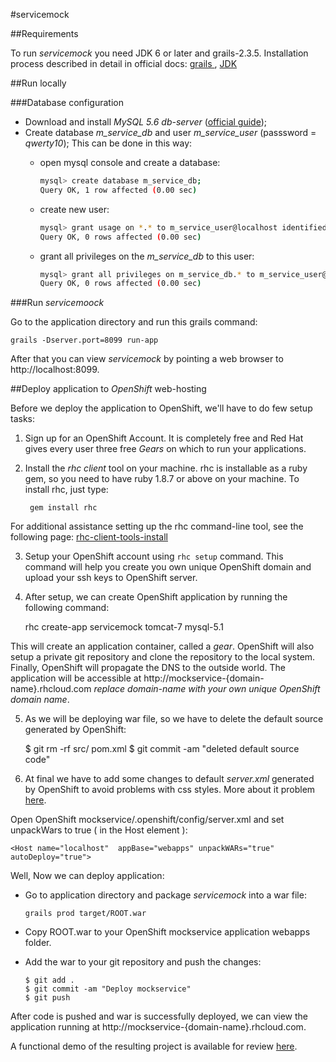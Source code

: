 #servicemock


##Requirements

To run *servicemock* you need JDK 6 or later and grails-2.3.5. Installation process described in
detail in official docs: <a href="http://grails.org/doc/latest/guide/gettingStarted.html#requirements" target="_blank">
grails </a>, <a href="http://docs.oracle.com/javase/7/docs/webnotes/install/windows/jdk-installation-windows.html"
target="_blank">JDK</a>

##Run locally

###Database configuration

* Download and install *MySQL 5.6 db-server* (<a href="http://dev.mysql.com/doc/refman/5.1/en/windows-installation.html"
    target="_blank">official guide</a>);
* Create database *m_service_db* and user *m_service_user* (passsword = *qwerty10*); This can be done in this way:
    - open mysql console and create a database:
        
        ```sh
        mysql> create database m_service_db; 
        Query OK, 1 row affected (0.00 sec)

    - create new user:
        
        ```sh
        mysql> grant usage on *.* to m_service_user@localhost identified by 'qwerty10';
        Query OK, 0 rows affected (0.00 sec)

    - grant all privileges on the *m_service_db* to this user:

        ```sh
        mysql> grant all privileges on m_service_db.* to m_service_user@localhost; 
        Query OK, 0 rows affected (0.00 sec)

###Run *servicemoock*

Go to the application directory and run this grails command:

    grails -Dserver.port=8099 run-app

After that you can view *servicemock* by pointing a web browser to http://localhost:8099.

##Deploy application to *OpenShift* web-hosting

Before we deploy the application to OpenShift, we'll have to do few setup tasks:

1) Sign up for an OpenShift Account. It is completely free and Red Hat gives every user three free *Gears* on which to run your applications.

2) Install the *rhc client* tool on your machine. rhc is installable as a ruby gem, so you need to have ruby 1.8.7 or above on your machine. To install rhc, just type:

        gem install rhc

For additional assistance setting up the rhc command-line tool, see the following page:
<a href="https://openshift.redhat.com/community/developers/rhc-client-tools-install" target="_blank">
rhc-client-tools-install
</a>

3) Setup your OpenShift account using `rhc setup` command. This command will help you create you own unique OpenShift domain and upload your ssh keys to OpenShift server.

4) After setup, we can create OpenShift application by running the following command:

    rhc create-app servicemock tomcat-7 mysql-5.1

This will create an application container, called a *gear*. OpenShift will also setup a private git repository and clone the repository to the local system. Finally, OpenShift will propagate the DNS to the outside world.
The application will be accessible at http://mockservice-{domain-name}.rhcloud.com *replace domain-name with your own unique OpenShift domain name*.

5) As we will be deploying war file, so we have to delete the default source generated by OpenShift:

    $ git rm -rf src/ pom.xml
    $ git commit -am "deleted default source code"

6) At final we have to add some changes to default *server.xml* generated by OpenShift to avoid problems with css styles. More about it problem
<a href="https://www.openshift.com/forums/openshift/missing-css-files-when-using-grails-war-modules" target="_blank">here</a>.

Open OpenShift mockservice/.openshift/config/server.xml and set unpackWars to true ( in the Host element ):

    <Host name="localhost"  appBase="webapps" unpackWARs="true" autoDeploy="true">    


Well, Now we can deploy application: 

- Go to application directory and package *servicemock* into a war file:

    `grails prod target/ROOT.war`

- Copy ROOT.war to your OpenShift mockservice application webapps folder.

- Add the war to your git repository and push the changes:
    
    ```git
    $ git add .
    $ git commit -am "Deploy mockservice"
    $ git push

After code is pushed and war is successfully deployed, we can view the application running at
http://mockservice-{domain-name}.rhcloud.com.

A functional demo of the resulting project is available for review
<a href="http://mockservice-servicemock.rhcloud.com">here</a>.
